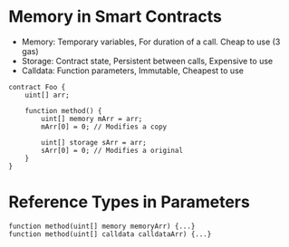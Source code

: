 # Memory in Smart Contracts

- Memory: Temporary variables, For duration of a call. Cheap to use (3 gas)
- Storage: Contract state, Persistent between calls, Expensive to use
- Calldata: Function parameters, Immutable, Cheapest to use

```
contract Foo {
    uint[] arr;

    function method() {
        uint[] memory mArr = arr;
        mArr[0] = 0; // Modifies a copy

        uint[] storage sArr = arr;
        sArr[0] = 0; // Modifies a original
    }
}
```

# Reference Types in Parameters

```
function method(uint[] memory memoryArr) {...}
function method(uint[] calldata calldataArr) {...}
```

